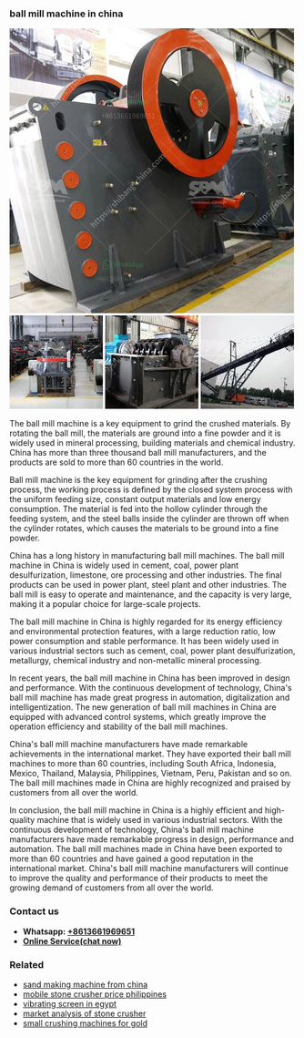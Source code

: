 <h3>ball mill machine in china</h3><img src='1704791225.jpg' alt=''><p>The ball mill machine is a key equipment to grind the crushed materials. By rotating the ball mill, the materials are ground into a fine powder and it is widely used in mineral processing, building materials and chemical industry. China has more than three thousand ball mill manufacturers, and the products are sold to more than 60 countries in the world.</p><p>Ball mill machine is the key equipment for grinding after the crushing process, the working process is defined by the closed system process with the uniform feeding size, constant output materials and low energy consumption. The material is fed into the hollow cylinder through the feeding system, and the steel balls inside the cylinder are thrown off when the cylinder rotates, which causes the materials to be ground into a fine powder.</p><p>China has a long history in manufacturing ball mill machines. The ball mill machine in China is widely used in cement, coal, power plant desulfurization, limestone, ore processing and other industries. The final products can be used in power plant, steel plant and other industries. The ball mill is easy to operate and maintenance, and the capacity is very large, making it a popular choice for large-scale projects.</p><p>The ball mill machine in China is highly regarded for its energy efficiency and environmental protection features, with a large reduction ratio, low power consumption and stable performance. It has been widely used in various industrial sectors such as cement, coal, power plant desulfurization, metallurgy, chemical industry and non-metallic mineral processing.</p><p>In recent years, the ball mill machine in China has been improved in design and performance. With the continuous development of technology, China's ball mill machine has made great progress in automation, digitalization and intelligentization. The new generation of ball mill machines in China are equipped with advanced control systems, which greatly improve the operation efficiency and stability of the ball mill machines.</p><p>China's ball mill machine manufacturers have made remarkable achievements in the international market. They have exported their ball mill machines to more than 60 countries, including South Africa, Indonesia, Mexico, Thailand, Malaysia, Philippines, Vietnam, Peru, Pakistan and so on. The ball mill machines made in China are highly recognized and praised by customers from all over the world.</p><p>In conclusion, the ball mill machine in China is a highly efficient and high-quality machine that is widely used in various industrial sectors. With the continuous development of technology, China's ball mill machine manufacturers have made remarkable progress in design, performance and automation. The ball mill machines made in China have been exported to more than 60 countries and have gained a good reputation in the international market. China's ball mill machine manufacturers will continue to improve the quality and performance of their products to meet the growing demand of customers from all over the world.</p><h3>Contact us</h3><ul><li><strong>Whatsapp:&nbsp;<a href="https://wa.me/8613661969651">+8613661969651</a></strong></li><li><a href="https://swt.shibang-china.com/?git&amp;zhl&amp;ball mill machine in china"><strong>Online Service(chat now)</strong></a></li></ul><h3>Related</h3><ul><li><a href='sand making machine from china.md'>sand making machine from china</a></li><li><a href='mobile stone crusher price philippines.md'>mobile stone crusher price philippines</a></li><li><a href='vibrating screen in egypt.md'>vibrating screen in egypt</a></li><li><a href='market analysis of stone crusher.md'>market analysis of stone crusher</a></li><li><a href='small crushing machines for gold.md'>small crushing machines for gold</a></li></ul>